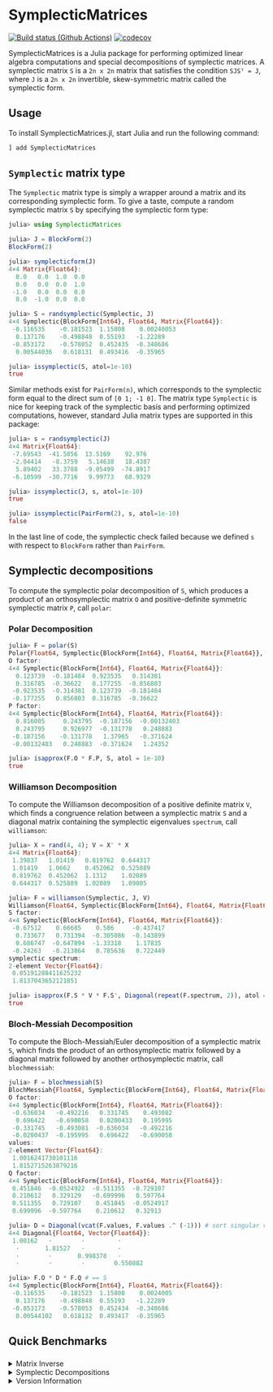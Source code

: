 # SymplecticMatrices

[![Build status (Github Actions)](https://github.com/apkille/SymplecticMatrices.jl/workflows/CI/badge.svg)](https://github.com/apkille/SymplecticMatrices.jl/actions)
[![codecov](https://codecov.io/github/apkille/SymplecticMatrices.jl/graph/badge.svg?token=JWMOD4FY6P)](https://codecov.io/github/apkille/SymplecticMatrices.jl)

SymplecticMatrices is a Julia package for performing optimized linear algebra computations and special decompositions of symplectic matrices. A symplectic matrix `S` is a `2n x 2n` matrix
that satisfies the condition `SJSᵀ = J`, where `J` is a `2n x 2n` invertible, skew-symmetric matrix called the symplectic form.

## Usage

To install SymplecticMatrices.jl, start Julia and run the following command:

```julia
] add SymplecticMatrices
```

## `Symplectic` matrix type

The `Symplectic` matrix type is simply a wrapper around a matrix and its corresponding symplectic form.
To give a taste, compute a random symplectic matrix `S` by specifying the symplectic form type:

```julia
julia> using SymplecticMatrices

julia> J = BlockForm(2)
BlockForm(2)

julia> symplecticform(J)
4×4 Matrix{Float64}:
  0.0   0.0  1.0  0.0
  0.0   0.0  0.0  1.0
 -1.0   0.0  0.0  0.0
  0.0  -1.0  0.0  0.0

julia> S = randsymplectic(Symplectic, J)
4×4 Symplectic{BlockForm{Int64}, Float64, Matrix{Float64}}:
 -0.116535    -0.181523  1.15808    0.00240053
  0.137176    -0.498848  0.55193   -1.22289
 -0.853172    -0.578052  0.452435  -0.348686
  0.00544036   0.618131  0.493416  -0.35965

julia> issymplectic(S, atol=1e-10)
true
```
Similar methods exist for `PairForm(n)`, which corresponds to the symplectic form equal to the direct
sum of `[0 1; -1 0]`. The matrix type `Symplectic` is nice for keeping track of the symplectic basis
and performing optimized computations, however, standard Julia matrix types are supported in this package:

```julia
julia> s = randsymplectic(J)
4×4 Matrix{Float64}:
 -7.69543  -41.5856  13.5169    92.976
 -2.04414   -8.3759   5.14638   18.4387
  5.89402   33.3788  -9.05499  -74.8917
 -6.10599  -30.7716   9.99773   68.9329

julia> issymplectic(J, s, atol=1e-10)
true

julia> issymplectic(PairForm(2), s, atol=1e-10)
false
```
In the last line of code, the symplectic check failed because we defined `s` with respect to `BlockForm` rather than `PairForm`.

## Symplectic decompositions

To compute the symplectic polar decomposition of `S`, which produces a product of an orthosymplectic matrix `O` and positive-definite symmetric symplectic matrix `P`, call `polar`:

### Polar Decomposition

```julia
julia> F = polar(S)
Polar{Float64, Symplectic{BlockForm{Int64}, Float64, Matrix{Float64}}, Symplectic{BlockForm{Int64}, Float64, Matrix{Float64}}}
O factor:
4×4 Symplectic{BlockForm{Int64}, Float64, Matrix{Float64}}:
  0.123739  -0.181484  0.923535   0.314381
  0.316785  -0.36622   0.177255  -0.856803
 -0.923535  -0.314381  0.123739  -0.181484
 -0.177255   0.856803  0.316785  -0.36622
P factor:
4×4 Symplectic{BlockForm{Int64}, Float64, Matrix{Float64}}:
  0.816005     0.243795  -0.187156  -0.00132403
  0.243795     0.926977  -0.131778   0.248883
 -0.187156    -0.131778   1.37965   -0.371624
 -0.00132403   0.248883  -0.371624   1.24352

julia> isapprox(F.O * F.P, S, atol = 1e-10)
true
```

### Williamson Decomposition

To compute the Williamson decomposition of a positive definite matrix `V`, which finds a congruence relation between a symplectic matrix `S` and a diagonal matrix containing the symplectic eigenvalues `spectrum`, call `williamson`:

```julia
julia> X = rand(4, 4); V = X' * X
4×4 Matrix{Float64}:
 1.39837   1.01419   0.819762  0.644317
 1.01419   1.0662    0.452062  0.525889
 0.819762  0.452062  1.1312    1.02089
 0.644317  0.525889  1.02089   1.09805

julia> F = williamson(Symplectic, J, V)
Williamson{Float64, Symplectic{BlockForm{Int64}, Float64, Matrix{Float64}}, Vector{Float64}}
S factor:
4×4 Symplectic{BlockForm{Int64}, Float64, Matrix{Float64}}:
 -0.67512    0.66685    0.586     -0.437417
  0.733677   0.731394  -0.305086  -0.143899
  0.686747  -0.647894  -1.33318    1.17835
 -0.24263   -0.213864   0.785636   0.722449
symplectic spectrum:
2-element Vector{Float64}:
 0.05191288411625232
 1.8137043652121851

julia> isapprox(F.S * V * F.S', Diagonal(repeat(F.spectrum, 2)), atol = 1e-10)
true
```

### Bloch-Messiah Decomposition

To compute the Bloch-Messiah/Euler decomposition of a symplectic matrix `S`, which finds the product of an orthosymplectic matrix followed by a diagonal matrix followed by another orthosymplectic matrix, call `blochmessiah`:

```julia
julia> F = blochmessiah(S)
BlochMessiah{Float64, Symplectic{BlockForm{Int64}, Float64, Matrix{Float64}}, Vector{Float64}}
O factor:
4×4 Symplectic{BlockForm{Int64}, Float64, Matrix{Float64}}:
 -0.636034   -0.492216   0.331745    0.493082
  0.696422   -0.690058   0.0200433   0.195995
 -0.331745   -0.493081  -0.636034   -0.492216
 -0.0200437  -0.195995   0.696422   -0.690058
values:
2-element Vector{Float64}:
 1.0016241730101116
 1.8152715263879216
Q factor:
4×4 Symplectic{BlockForm{Int64}, Float64, Matrix{Float64}}:
 0.451846  -0.0524922  -0.511355  -0.729107
 0.210612   0.329129   -0.699996   0.597764
 0.511355   0.729107    0.451845  -0.0524917
 0.699996  -0.597764    0.210612   0.32913

julia> D = Diagonal(vcat(F.values, F.values .^ (-1))) # sort singular values in direct sum form
4×4 Diagonal{Float64, Vector{Float64}}:
 1.00162   ⋅        ⋅         ⋅ 
  ⋅       1.81527   ⋅         ⋅ 
  ⋅        ⋅       0.998378   ⋅ 
  ⋅        ⋅        ⋅        0.550882

julia> F.O * D * F.Q # == S
4×4 Symplectic{BlockForm{Int64}, Float64, Matrix{Float64}}:
 -0.116535    -0.181523  1.15808    0.0024005
  0.137176    -0.498848  0.55193   -1.22289
 -0.853173    -0.578053  0.452434  -0.348686
  0.00544102   0.618132  0.493417  -0.35965
```

## Quick Benchmarks

### 

<details>
  <summary>Matrix Inverse</summary>
<p>

```julia
julia> S = randsymplectic(Symplectic, BlockForm(100));

julia> @btime inv($S.data);
  650.084 μs (9 allocations: 414.30 KiB)

julia> @btime inv($S);
  279.875 μs (12 allocations: 1.22 MiB)
```

</p>
</details>


<details>
  <summary>Symplectic Decompositions</summary>
<p>

```julia
julia> @btime polar(S) setup=(S=randsymplectic(Symplectic, BlockForm(100)));
  6.826 ms (29 allocations: 3.08 MiB)

julia> @btime williamson(J, V) setup=(X=rand(200,200); V=X'*X; J=BlockForm(100));
  22.587 ms (129 allocations: 6.77 MiB)

julia> @btime blochmessiah(S) setup=(S=randsymplectic(Symplectic, BlockForm(100)));
  11.867 ms (64 allocations: 4.68 MiB)
```
<p>
</details>

<details>
  <summary>Version Information</summary>
<p>

```julia
julia> versioninfo()
Julia Version 1.11.1
Commit 8f5b7ca12ad (2024-10-16 10:53 UTC)
Build Info:
  Official https://julialang.org/ release
Platform Info:
  OS: macOS (arm64-apple-darwin22.4.0)
  CPU: 8 × Apple M1 Pro
  WORD_SIZE: 64
  LLVM: libLLVM-16.0.6 (ORCJIT, apple-m1)
Threads: 1 default, 0 interactive, 1 GC (on 6 virtual cores)
```
<p>
</details>